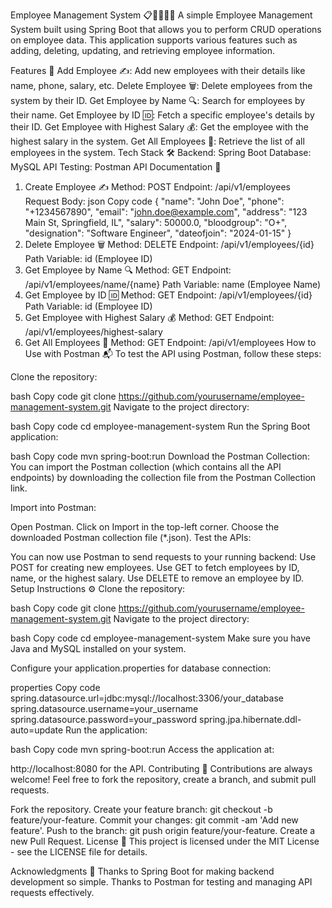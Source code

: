 Employee Management System 📋👨‍💼👩‍💼
A simple Employee Management System built using Spring Boot that allows you to perform CRUD operations on employee data. This application supports various features such as adding, deleting, updating, and retrieving employee information.

Features 🚀
Add Employee ✍️: Add new employees with their details like name, phone, salary, etc.
Delete Employee 🗑️: Delete employees from the system by their ID.
Get Employee by Name 🔍: Search for employees by their name.
Get Employee by ID 🆔: Fetch a specific employee's details by their ID.
Get Employee with Highest Salary 💰: Get the employee with the highest salary in the system.
Get All Employees 📜: Retrieve the list of all employees in the system.
Tech Stack 🛠️
Backend: Spring Boot
Database: MySQL
API Testing: Postman
API Documentation 📡
1. Create Employee ✍️
Method: POST
Endpoint: /api/v1/employees
Request Body:
json
Copy code
{
  "name": "John Doe",
  "phone": "+1234567890",
  "email": "john.doe@example.com",
  "address": "123 Main St, Springfield, IL",
  "salary": 50000.0,
  "bloodgroup": "O+",
  "designation": "Software Engineer",
  "dateofjoin": "2024-01-15"
}
2. Delete Employee 🗑️
Method: DELETE
Endpoint: /api/v1/employees/{id}
Path Variable: id (Employee ID)
3. Get Employee by Name 🔍
Method: GET
Endpoint: /api/v1/employees/name/{name}
Path Variable: name (Employee Name)
4. Get Employee by ID 🆔
Method: GET
Endpoint: /api/v1/employees/{id}
Path Variable: id (Employee ID)
5. Get Employee with Highest Salary 💰
Method: GET
Endpoint: /api/v1/employees/highest-salary
6. Get All Employees 📜
Method: GET
Endpoint: /api/v1/employees
How to Use with Postman 📬
To test the API using Postman, follow these steps:

Clone the repository:

bash
Copy code
git clone https://github.com/yourusername/employee-management-system.git
Navigate to the project directory:

bash
Copy code
cd employee-management-system
Run the Spring Boot application:

bash
Copy code
mvn spring-boot:run
Download the Postman Collection:
You can import the Postman collection (which contains all the API endpoints) by downloading the collection file from the Postman Collection link.

Import into Postman:

Open Postman.
Click on Import in the top-left corner.
Choose the downloaded Postman collection file (*.json).
Test the APIs:

You can now use Postman to send requests to your running backend:
Use POST for creating new employees.
Use GET to fetch employees by ID, name, or the highest salary.
Use DELETE to remove an employee by ID.
Setup Instructions ⚙️
Clone the repository:

bash
Copy code
git clone https://github.com/yourusername/employee-management-system.git
Navigate to the project directory:

bash
Copy code
cd employee-management-system
Make sure you have Java and MySQL installed on your system.

Configure your application.properties for database connection:

properties
Copy code
spring.datasource.url=jdbc:mysql://localhost:3306/your_database
spring.datasource.username=your_username
spring.datasource.password=your_password
spring.jpa.hibernate.ddl-auto=update
Run the application:

bash
Copy code
mvn spring-boot:run
Access the application at:

http://localhost:8080 for the API.
Contributing 🤝
Contributions are always welcome! Feel free to fork the repository, create a branch, and submit pull requests.

Fork the repository.
Create your feature branch: git checkout -b feature/your-feature.
Commit your changes: git commit -am 'Add new feature'.
Push to the branch: git push origin feature/your-feature.
Create a new Pull Request.
License 📜
This project is licensed under the MIT License - see the LICENSE file for details.

Acknowledgments 🙏
Thanks to Spring Boot for making backend development so simple.
Thanks to Postman for testing and managing API requests effectively.
